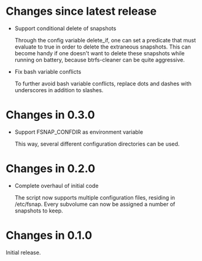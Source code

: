 # Changes since latest release

-   Support conditional delete of snapshots

    Through the config variable delete_if, one can set a predicate that must
    evaluate to true in order to delete the extraneous snapshots. This can
    become handy if one doesn't want to delete these snapshots while running
    on battery, because btrfs-cleaner can be quite aggressive.

-   Fix bash variable conflicts

    To further avoid bash variable conflicts, replace dots and dashes with
    underscores in addition to slashes.

# Changes in 0.3.0

-   Support FSNAP_CONFDIR as environment variable

    This way, several different configuration directories can be used.

# Changes in 0.2.0

-   Complete overhaul of initial code

    The script now supports multiple configuration files, residing in
    /etc/fsnap. Every subvolume can now be assigned a number of snapshots to
    keep.

# Changes in 0.1.0

Initial release.
